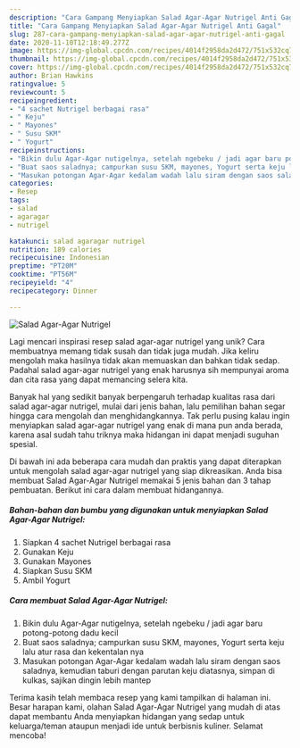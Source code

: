 ```yaml
---
description: "Cara Gampang Menyiapkan Salad Agar-Agar Nutrigel Anti Gagal"
title: "Cara Gampang Menyiapkan Salad Agar-Agar Nutrigel Anti Gagal"
slug: 287-cara-gampang-menyiapkan-salad-agar-agar-nutrigel-anti-gagal
date: 2020-11-10T12:18:49.277Z
image: https://img-global.cpcdn.com/recipes/4014f2958da2d472/751x532cq70/salad-agar-agar-nutrigel-foto-resep-utama.jpg
thumbnail: https://img-global.cpcdn.com/recipes/4014f2958da2d472/751x532cq70/salad-agar-agar-nutrigel-foto-resep-utama.jpg
cover: https://img-global.cpcdn.com/recipes/4014f2958da2d472/751x532cq70/salad-agar-agar-nutrigel-foto-resep-utama.jpg
author: Brian Hawkins
ratingvalue: 5
reviewcount: 5
recipeingredient:
- "4 sachet Nutrigel berbagai rasa"
- " Keju"
- " Mayones"
- " Susu SKM"
- " Yogurt"
recipeinstructions:
- "Bikin dulu Agar-Agar nutigelnya, setelah ngebeku / jadi agar baru potong-potong dadu kecil"
- "Buat saos saladnya; campurkan susu SKM, mayones, Yogurt serta keju lalu atur rasa dan kekentalan nya"
- "Masukan potongan Agar-Agar kedalam wadah lalu siram dengan saos saladnya, kemudian taburi dengan parutan keju diatasnya, simpan di kulkas, sajikan dingin lebih mantep"
categories:
- Resep
tags:
- salad
- agaragar
- nutrigel

katakunci: salad agaragar nutrigel 
nutrition: 189 calories
recipecuisine: Indonesian
preptime: "PT20M"
cooktime: "PT56M"
recipeyield: "4"
recipecategory: Dinner

---
```



![Salad Agar-Agar Nutrigel](https://img-global.cpcdn.com/recipes/4014f2958da2d472/751x532cq70/salad-agar-agar-nutrigel-foto-resep-utama.jpg)

Lagi mencari inspirasi resep salad agar-agar nutrigel yang unik? Cara membuatnya memang tidak susah dan tidak juga mudah. Jika keliru mengolah maka hasilnya tidak akan memuaskan dan bahkan tidak sedap. Padahal salad agar-agar nutrigel yang enak harusnya sih mempunyai aroma dan cita rasa yang dapat memancing selera kita.



Banyak hal yang sedikit banyak berpengaruh terhadap kualitas rasa dari salad agar-agar nutrigel, mulai dari jenis bahan, lalu pemilihan bahan segar hingga cara mengolah dan menghidangkannya. Tak perlu pusing kalau ingin menyiapkan salad agar-agar nutrigel yang enak di mana pun anda berada, karena asal sudah tahu triknya maka hidangan ini dapat menjadi suguhan spesial.


Di bawah ini ada beberapa cara mudah dan praktis yang dapat diterapkan untuk mengolah salad agar-agar nutrigel yang siap dikreasikan. Anda bisa membuat Salad Agar-Agar Nutrigel memakai 5 jenis bahan dan 3 tahap pembuatan. Berikut ini cara dalam membuat hidangannya.

<!--inarticleads1-->

##### Bahan-bahan dan bumbu yang digunakan untuk menyiapkan Salad Agar-Agar Nutrigel:

1. Siapkan 4 sachet Nutrigel berbagai rasa
1. Gunakan  Keju
1. Gunakan  Mayones
1. Siapkan  Susu SKM
1. Ambil  Yogurt




<!--inarticleads2-->

##### Cara membuat Salad Agar-Agar Nutrigel:

1. Bikin dulu Agar-Agar nutigelnya, setelah ngebeku / jadi agar baru potong-potong dadu kecil
1. Buat saos saladnya; campurkan susu SKM, mayones, Yogurt serta keju lalu atur rasa dan kekentalan nya
1. Masukan potongan Agar-Agar kedalam wadah lalu siram dengan saos saladnya, kemudian taburi dengan parutan keju diatasnya, simpan di kulkas, sajikan dingin lebih mantep




Terima kasih telah membaca resep yang kami tampilkan di halaman ini. Besar harapan kami, olahan Salad Agar-Agar Nutrigel yang mudah di atas dapat membantu Anda menyiapkan hidangan yang sedap untuk keluarga/teman ataupun menjadi ide untuk berbisnis kuliner. Selamat mencoba!
